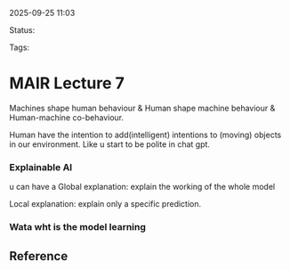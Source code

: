 
2025-09-25 11:03

Status:

Tags:

# MAIR Lecture 7


Machines shape human behaviour & Human shape machine behaviour & Human-machine co-behaviour.

Human have the intention to add(intelligent) intentions to (moving) objects in our environment. Like u start to be polite in chat gpt.

### Explainable AI

u can have a Global explanation: explain the working of the whole model

Local explanation: explain only a specific prediction.

### Wata wht is the model learning



## Reference
